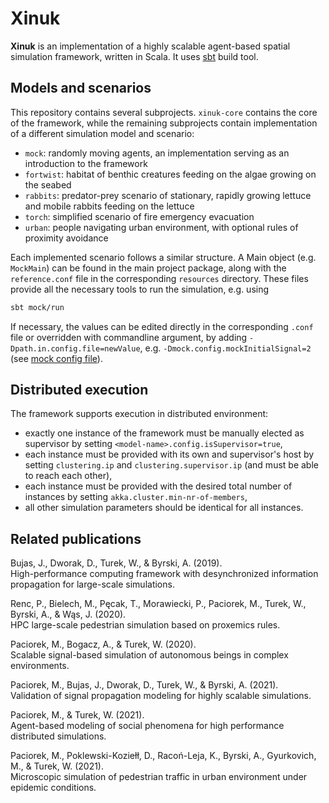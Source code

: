 # Xinuk

**Xinuk** is an implementation of a highly scalable agent-based spatial simulation framework, written in Scala. It uses [sbt](https://www.scala-sbt.org/1.x/docs/) build tool.

## Models and scenarios

This repository contains several subprojects. `xinuk-core` contains the core of the framework, while the remaining subprojects contain implementation of a different simulation model and scenario:
- `mock`: randomly moving agents, an implementation serving as an introduction to the framework 
- `fortwist`: habitat of benthic creatures feeding on the algae growing on the seabed
- `rabbits`: predator-prey scenario of stationary, rapidly growing lettuce and mobile rabbits feeding on the lettuce
- `torch`: simplified scenario of fire emergency evacuation
- `urban`: people navigating urban environment, with optional rules of proximity avoidance

Each implemented scenario follows a similar structure. A Main object (e.g. `MockMain`) can be found in the main project package, along with the `reference.conf` file in the corresponding `resources` directory. These files provide all the necessary tools to run the simulation, e.g. using
```bash
sbt mock/run
```
If necessary, the values can be edited directly in the corresponding `.conf` file or overridden with commandline argument, by adding `-Dpath.in.config.file=newValue`, e.g. `-Dmock.config.mockInitialSignal=2` (see [mock config file](mock/src/main/resources/reference.conf)).

## Distributed execution

The framework supports execution in distributed environment:
- exactly one instance of the framework must be manually elected as supervisor by setting `<model-name>.config.isSupervisor=true`,
- each instance must be provided with its own and supervisor's host by setting `clustering.ip` and `clustering.supervisor.ip` (and must be able to reach each other),
- each instance must be provided with the desired total number of instances by setting `akka.cluster.min-nr-of-members`,
- all other simulation parameters should be identical for all instances.

## Related publications

Bujas, J., Dworak, D., Turek, W., & Byrski, A. (2019).\
High-performance computing framework with desynchronized information propagation for large-scale simulations.

Renc, P., Bielech, M., Pęcak, T., Morawiecki, P., Paciorek, M., Turek, W., Byrski, A., & Wąs, J. (2020).\
HPC large-scale pedestrian simulation based on proxemics rules.

Paciorek, M., Bogacz, A., & Turek, W. (2020).\
Scalable signal-based simulation of autonomous beings in complex environments.

Paciorek, M., Bujas, J., Dworak, D., Turek, W., & Byrski, A. (2021).\
Validation of signal propagation modeling for highly scalable simulations.

Paciorek, M., & Turek, W. (2021).\
Agent-based modeling of social phenomena for high performance distributed simulations.

Paciorek, M., Poklewski-Koziełł, D., Racoń-Leja, K., Byrski, A., Gyurkovich, M., & Turek, W. (2021).\
Microscopic simulation of pedestrian traffic in urban environment under epidemic conditions.
